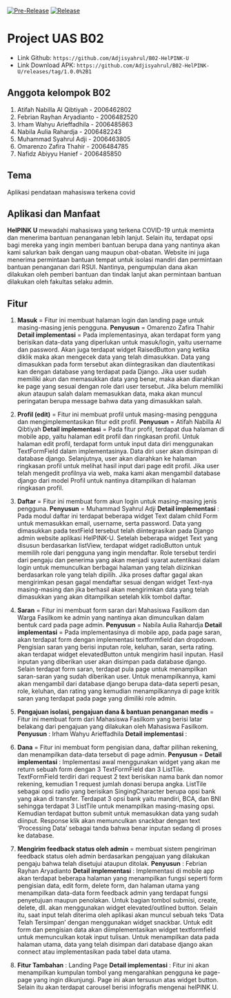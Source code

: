 [![Pre-Release](https://github.com/Adjisyahrul/B02-HelPINK-U/actions/workflows/pre-release.yml/badge.svg)](https://github.com/Adjisyahrul/B02-HelPINK-U/actions/workflows/pre-release.yml)
[![Release](https://github.com/Adjisyahrul/B02-HelPINK-U/actions/workflows/release.yml/badge.svg)](https://github.com/Adjisyahrul/B02-HelPINK-U/actions/workflows/release.yml)

<!-- HelPINK U -->

# Project UAS B02
- Link Github: `https://github.com/Adjisyahrul/B02-HelPINK-U`
- Link Download APK: `https://github.com/Adjisyahrul/B02-HelPINK-U/releases/tag/1.0.0%2B1`

## Anggota kelompok B02

1. Atifah Nabilla Al Qibtiyah - 2006462802
2. Febrian Rayhan Aryadianto - 2006482520
3. Irham Wahyu Arieffadhila - 2006485863
4. Nabila Aulia Rahardja - 2006482243
5. Muhammad Syahrul Adji - 2006463805
6. Omarenzo Zafira Thahir - 2006484785
7. Nafidz Abiyyu Hanief - 2006485850

## Tema 
Aplikasi pendataan mahasiswa terkena covid 

## Aplikasi dan Manfaat
**HelPINK U** mewadahi mahasiswa yang terkena COVID-19 untuk meminta dan menerima bantuan penanganan lebih lanjut. Selain itu, terdapat opsi bagi mereka yang ingin memberi bantuan berupa dana yang nantinya akan kami salurkan baik dengan uang maupun obat-obatan. Website ini juga menerima permintaan bantuan tempat untuk isolasi mandiri dan permintaan bantuan penanganan dari RSUI. Nantinya, pengumpulan dana akan dilakukan oleh pemberi bantuan dan tindak lanjut akan permintaan bantuan dilakukan oleh fakultas selaku admin.

## Fitur
1. **Masuk** = Fitur ini membuat halaman login dan landing page untuk masing-masing jenis pengguna.
**Penyusun** = Omarenzo Zafira Thahir
**Detail implementasi** =
Pada implementasinya, akan terdapat form yang berisikan data-data yang diperlukan untuk masuk/login, yaitu username dan password. Akan juga terdapat widget RaisedButton yang ketika diklik maka akan mengecek data yang telah dimasukkan. Data yang dimasukkan pada form tersebut akan diintegrasikan dan diautentikasi kan dengan database yang terdapat pada Django. Jika user sudah memiliki akun dan memasukkan data yang benar, maka akan diarahkan ke page yang sesuai dengan role dari user tersebut. Jika belum memiliki akun ataupun salah dalam memasukkan data, maka akan muncul peringatan berupa message bahwa data yang dimasukkan salah.

2. **Profil (edit)** = Fitur ini membuat profil untuk masing-masing pengguna dan mengimplementasikan fitur edit profil.
**Penyusun** = Atifah Nabilla Al Qibtiyah
**Detail implementasi** =
Pada fitur profil, terdapat dua halaman di mobile app, yaitu halaman edit profil dan ringkasan profil. Untuk halaman edit profil, terdapat form untuk input data diri menggunakan TextFormField dalam implementasinya. Data diri user akan disimpan di database django. Selanjutnya, user akan diarahkan ke halaman ringkasan profil untuk melihat hasil input dari page edit profil. Jika user telah mengedit profilnya via web, maka kami akan mengambil database django dari model Profil untuk nantinya ditampilkan di halaman ringkasan profil. 

3. **Daftar** = Fitur ini membuat form akun login untuk masing-masing jenis pengguna.
**Penyusun** = Muhammad Syahrul Adji
**Detail implementasi** : 
Pada modul daftar ini terdapat beberapa widget Text dalam child Form untuk memasukkan email, username, serta password. Data yang dimasukkan pada textField tersebut telah diintegrasikan pada Django admin website aplikasi HelPINK-U. Setelah beberapa widget Text yang disusun berdasarkan listView, terdapat widget radioButton untuk memilih role dari pengguna yang ingin mendaftar. Role tersebut terdiri dari pengaju dan penerima yang akan menjadi syarat autentikasi dalam login untuk memunculkan berbagai halaman yang telah diizinkan berdasarkan role yang telah dipilih. Jika proses daftar gagal akan mengirimkan pesan gagal mendaftar sesuai dengan widget Text-nya masing-masing dan jika berhasil akan mengirimkan data yang telah dimasukkan yang akan ditampilkan setelah klik tombol daftar.

4. **Saran** = Fitur ini membuat form saran dari Mahasiswa Fasilkom dan Warga Fasilkom ke admin yang nantinya akan dimunculkan dalam bentuk card pada page admin.
**Penyusun** = Nabila Aulia Rahardja
**Detail implementasi** =
Pada implementasinya di mobile app, pada page saran, akan terdapat form dengan implementasi textformfield dan dropdown. Pengisian saran yang berisi inputan role, keluhan, saran, serta rating. akan terdapat widget elevatedButton untuk mengirim hasil inputan. Hasil inputan yang diberikan user akan disimpan pada database django. Selain terdapat form saran, terdapat pula page untuk menampilkan saran-saran yang sudah diberikan user. Untuk menampilkannya, kami akan mengambil dari database django berupa data-data seperti pesan, role, keluhan, dan rating yang kemudian menampilkannya di page kritik saran yang terdapat pada page yang dimiliki role admin.

5. **Pengajuan isolasi, pengajuan dana & bantuan penanganan medis** = Fitur ini membuat form dari Mahasiswa Fasilkom yang berisi latar belakang dari pengajuan yang dilakukan oleh Mahasiswa Fasilkom.
**Penyusun** : Irham Wahyu Arieffadhila
**Detail implementasi** :

6. **Dana** = Fitur ini membuat form pengisian dana, daftar pilihan rekening, dan menampilkan data-data tersebut di page admin.
**Penyusun** =
**Detail implementasi** :
Implementasi awal menggunakan widget yang akan me return sebuah form dengan 3 TextFormField dan 3 ListTile. TextFormField terdiri dari request 2 text berisikan nama bank dan nomor rekening, kemudian 1 request jumlah donasi berupa angka. ListTile sebagai opsi radio yang berisikan SingingCharacter berupa opsi bank yang akan di transfer. Terdapat 3 opsi bank yaitu mandiri, BCA, dan BNI sehingga terdapat 3 ListTile untuk menampilkan masing-masing opsi. Kemudian terdapat button submit untuk memasukkan data yang sudah diinput. Response klik akan memunculkan snackbar dengan text ‘Processing Data’ sebagai tanda bahwa benar inputan sedang di proses ke database. 

7. **Mengirim feedback status oleh admin** = membuat sistem pengiriman feedback status oleh admin berdasarkan pengajuan yang dilakukan pengaju bahwa telah disetujui ataupun ditolak.
**Penyusun** : Febrian Rayhan Aryadianto
**Detail implementasi** : 
Implementasi di mobile app akan terdapat beberapa halaman yang menampilkan fungsi seperti form pengisian data, edit form, delete form, dan halaman utama yang menampilkan data-data form feedback admin yang terdapat fungsi penyetujuan maupun penolakan. Untuk bagian tombol submisi, create, delete, dll. akan menggunakan widget elevated/outlined button. Selain itu, saat input telah diterima oleh aplikasi akan muncul sebuah teks ‘Data Telah <insertuserhere> Tersimpan’  dengan menggunakan widget snackbar. Untuk edit form dan pengisian data akan diimplementasikan widget textformfield untuk memunculkan kotak input tulisan. Untuk menampilkan data pada halaman utama, data yang telah disimpan dari database django akan connect atau implementasikan pada tabel data utama.

8. **Fitur Tambahan** : Landing Page
**Detail implementasi** : 
Fitur ini akan menampilkan kumpulan tombol yang mengarahkan pengguna ke page-page yang ingin dikunjungi. Page ini akan tersusun atas widget button. Selain itu akan terdapat carousel berisi infografis mengenai helPINK U.

